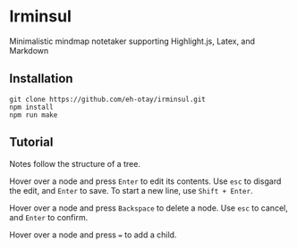 # Irminsul
Minimalistic mindmap notetaker supporting Highlight.js, Latex, and Markdown

## Installation
```
git clone https://github.com/eh-otay/irminsul.git
npm install
npm run make
```

## Tutorial

Notes follow the structure of a tree.

Hover over a node and press `Enter` to edit its contents. Use `esc` to disgard the edit, and `Enter` to save. To start a new line, use `Shift + Enter`.

Hover over a node and press `Backspace` to delete a node. Use `esc` to cancel, and `Enter` to confirm.

Hover over a node and press `=` to add a child.

